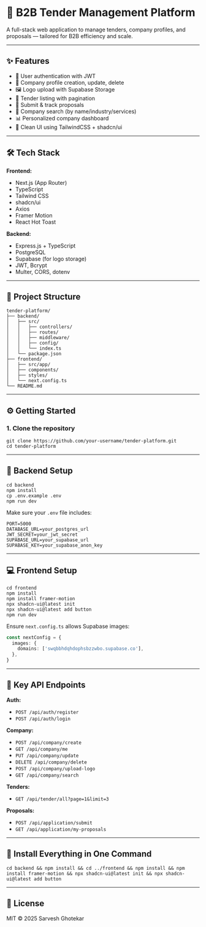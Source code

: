 # 🚀 B2B Tender Management Platform

A full-stack web application to manage tenders, company profiles, and proposals — tailored for B2B efficiency and scale.

---

## ✨ Features

- 🔐 User authentication with JWT
- 🏢 Company profile creation, update, delete
- 🖼️ Logo upload with Supabase Storage
- 📑 Tender listing with pagination
- 📨 Submit & track proposals
- 🔎 Company search (by name/industry/services)
- 📊 Personalized company dashboard
- 💅 Clean UI using TailwindCSS + shadcn/ui

---

## 🛠️ Tech Stack

**Frontend:**

- Next.js (App Router)
- TypeScript
- Tailwind CSS
- shadcn/ui
- Axios
- Framer Motion
- React Hot Toast

**Backend:**

- Express.js + TypeScript
- PostgreSQL
- Supabase (for logo storage)
- JWT, Bcrypt
- Multer, CORS, dotenv

---

## 🧱 Project Structure

```
tender-platform/
├── backend/
│   ├── src/
│   │   ├── controllers/
│   │   ├── routes/
│   │   ├── middleware/
│   │   ├── config/
│   │   └── index.ts
│   └── package.json
├── frontend/
│   ├── src/app/
│   ├── components/
│   ├── styles/
│   └── next.config.ts
└── README.md
```

---

## ⚙️ Getting Started

### 1. Clone the repository

```
git clone https://github.com/your-username/tender-platform.git
cd tender-platform
```

---

## 🔧 Backend Setup

```
cd backend
npm install
cp .env.example .env
npm run dev
```

Make sure your `.env` file includes:

```
PORT=5000
DATABASE_URL=your_postgres_url
JWT_SECRET=your_jwt_secret
SUPABASE_URL=your_supabase_url
SUPABASE_KEY=your_supabase_anon_key
```

---

## 💻 Frontend Setup

```
cd frontend
npm install
npm install framer-motion
npx shadcn-ui@latest init
npx shadcn-ui@latest add button
npm run dev
```

Ensure `next.config.ts` allows Supabase images:

```ts
const nextConfig = {
  images: {
    domains: ['swqbbhdqhdophsbzzwbo.supabase.co'],
  },
}
```

---

## 🔌 Key API Endpoints

**Auth:**

- `POST /api/auth/register`
- `POST /api/auth/login`

**Company:**

- `POST /api/company/create`
- `GET /api/company/me`
- `PUT /api/company/update`
- `DELETE /api/company/delete`
- `POST /api/company/upload-logo`
- `GET /api/company/search`

**Tenders:**

- `GET /api/tender/all?page=1&limit=3`

**Proposals:**

- `POST /api/application/submit`
- `GET /api/application/my-proposals`

---

## 🧩 Install Everything in One Command

```
cd backend && npm install && cd ../frontend && npm install && npm install framer-motion && npx shadcn-ui@latest init && npx shadcn-ui@latest add button
```

---

## 🪪 License

MIT © 2025 Sarvesh Ghotekar